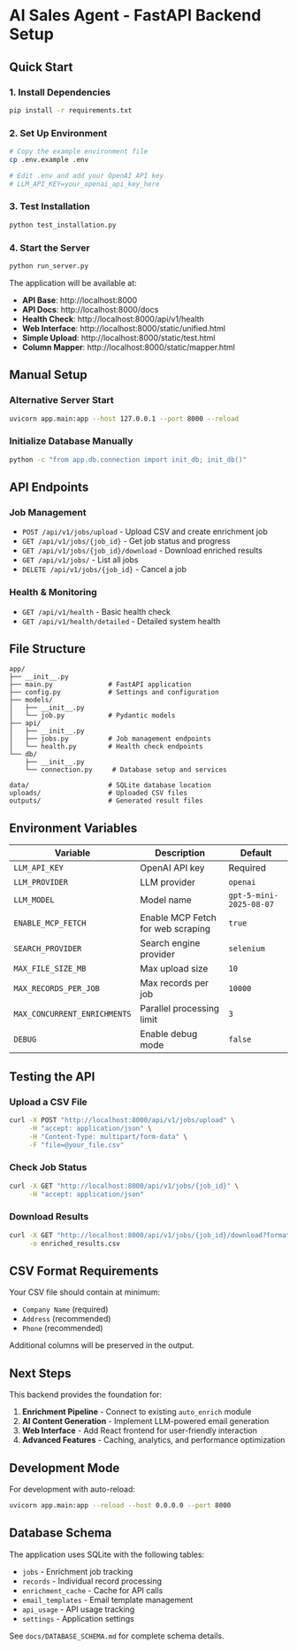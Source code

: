# AI Sales Agent - FastAPI Backend Setup

## Quick Start

### 1. Install Dependencies
```bash
pip install -r requirements.txt
```

### 2. Set Up Environment
```bash
# Copy the example environment file
cp .env.example .env

# Edit .env and add your OpenAI API key
# LLM_API_KEY=your_openai_api_key_here
```

### 3. Test Installation
```bash
python test_installation.py
```

### 4. Start the Server
```bash
python run_server.py
```

The application will be available at:
- **API Base**: http://localhost:8000
- **API Docs**: http://localhost:8000/docs
- **Health Check**: http://localhost:8000/api/v1/health
- **Web Interface**: http://localhost:8000/static/unified.html
- **Simple Upload**: http://localhost:8000/static/test.html
- **Column Mapper**: http://localhost:8000/static/mapper.html

## Manual Setup

### Alternative Server Start
```bash
uvicorn app.main:app --host 127.0.0.1 --port 8000 --reload
```

### Initialize Database Manually
```bash
python -c "from app.db.connection import init_db; init_db()"
```

## API Endpoints

### Job Management
- `POST /api/v1/jobs/upload` - Upload CSV and create enrichment job
- `GET /api/v1/jobs/{job_id}` - Get job status and progress
- `GET /api/v1/jobs/{job_id}/download` - Download enriched results
- `GET /api/v1/jobs/` - List all jobs
- `DELETE /api/v1/jobs/{job_id}` - Cancel a job

### Health & Monitoring
- `GET /api/v1/health` - Basic health check
- `GET /api/v1/health/detailed` - Detailed system health

## File Structure

```
app/
├── __init__.py
├── main.py              # FastAPI application
├── config.py            # Settings and configuration
├── models/
│   ├── __init__.py
│   └── job.py           # Pydantic models
├── api/
│   ├── __init__.py
│   ├── jobs.py          # Job management endpoints
│   └── health.py        # Health check endpoints
└── db/
    ├── __init__.py
    └── connection.py     # Database setup and services

data/                    # SQLite database location
uploads/                 # Uploaded CSV files
outputs/                 # Generated result files
```

## Environment Variables

| Variable | Description | Default |
|----------|-------------|---------|
| `LLM_API_KEY` | OpenAI API key | Required |
| `LLM_PROVIDER` | LLM provider | `openai` |
| `LLM_MODEL` | Model name | `gpt-5-mini-2025-08-07` |
| `ENABLE_MCP_FETCH` | Enable MCP Fetch for web scraping | `true` |
| `SEARCH_PROVIDER` | Search engine provider | `selenium` |
| `MAX_FILE_SIZE_MB` | Max upload size | `10` |
| `MAX_RECORDS_PER_JOB` | Max records per job | `10000` |
| `MAX_CONCURRENT_ENRICHMENTS` | Parallel processing limit | `3` |
| `DEBUG` | Enable debug mode | `false` |

## Testing the API

### Upload a CSV File
```bash
curl -X POST "http://localhost:8000/api/v1/jobs/upload" \
     -H "accept: application/json" \
     -H "Content-Type: multipart/form-data" \
     -F "file=@your_file.csv"
```

### Check Job Status
```bash
curl -X GET "http://localhost:8000/api/v1/jobs/{job_id}" \
     -H "accept: application/json"
```

### Download Results
```bash
curl -X GET "http://localhost:8000/api/v1/jobs/{job_id}/download?format=csv" \
     -o enriched_results.csv
```

## CSV Format Requirements

Your CSV file should contain at minimum:
- `Company Name` (required)
- `Address` (recommended)
- `Phone` (recommended)

Additional columns will be preserved in the output.

## Next Steps

This backend provides the foundation for:
1. **Enrichment Pipeline** - Connect to existing `auto_enrich` module
2. **AI Content Generation** - Implement LLM-powered email generation
3. **Web Interface** - Add React frontend for user-friendly interaction
4. **Advanced Features** - Caching, analytics, and performance optimization

## Development Mode

For development with auto-reload:
```bash
uvicorn app.main:app --reload --host 0.0.0.0 --port 8000
```

## Database Schema

The application uses SQLite with the following tables:
- `jobs` - Enrichment job tracking
- `records` - Individual record processing
- `enrichment_cache` - Cache for API calls
- `email_templates` - Email template management
- `api_usage` - API usage tracking
- `settings` - Application settings

See `docs/DATABASE_SCHEMA.md` for complete schema details.